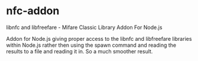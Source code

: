 nfc-addon
=========

libnfc and libfreefare - Mifare Classic Library Addon For Node.js

Addon for Node.js giving proper access to the libnfc and libfreefare libraries within Node.js rather then using the spawn command and reading the results to a file and reading it in.  So a much smoother result.  



